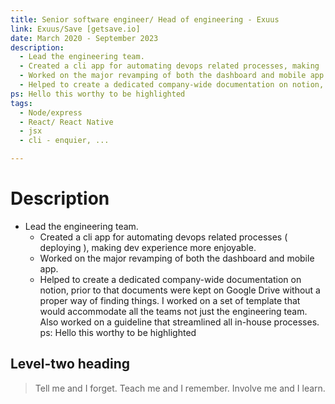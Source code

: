 ```yaml
---
title: Senior software engineer/ Head of engineering - Exuus
link: Exuus/Save [getsave.io]
date: March 2020 - September 2023
description: 
  - Lead the engineering team.
  - Created a cli app for automating devops related processes, making  dev experience more enjoyable.
  - Worked on the major revamping of both the dashboard and mobile app.
  - Helped to create a dedicated company-wide documentation on notion, that came to be used by all the teams not just the engineering team. Also worked on a guideline that streamlined all in-house processes.
ps: Hello this worthy to be highlighted
tags:
  - Node/express
  - React/ React Native
  - jsx
  - cli - enquier, ...

---
```


# Description
- Lead the engineering team.
  - Created a cli app for automating devops related processes ( deploying ), making  dev experience more enjoyable.
  - Worked on the major revamping of both the dashboard and mobile app.
  - Helped to create a dedicated company-wide documentation on notion, prior to that documents were kept on Google Drive without a proper way of finding things. I worked on a set of template that would accommodate all the teams not just the engineering team. Also worked on a guideline that streamlined all in-house processes.
ps: Hello this worthy to be highlighted

## Level-two heading

> Tell me and I forget. Teach me and I remember. Involve me and I learn.
